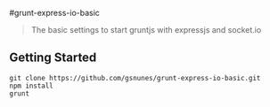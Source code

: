 #grunt-express-io-basic

> The basic settings to start gruntjs with expressjs and socket.io

## Getting Started

```shell
git clone https://github.com/gsnunes/grunt-express-io-basic.git
npm install
grunt
```
